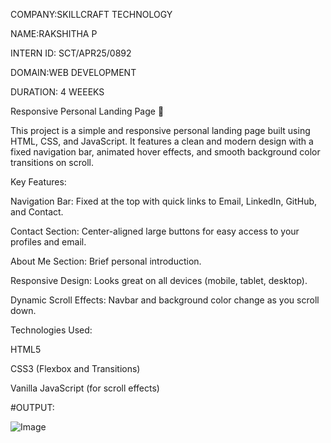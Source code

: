 COMPANY:SKILLCRAFT TECHNOLOGY

NAME:RAKSHITHA P

INTERN ID: SCT/APR25/0892

DOMAIN:WEB DEVELOPMENT

DURATION: 4 WEEEKS

Responsive Personal Landing Page 🚀

This project is a simple and responsive personal landing page built using HTML, CSS, and JavaScript.
It features a clean and modern design with a fixed navigation bar, animated hover effects, and smooth background color transitions on scroll.

Key Features:

Navigation Bar: Fixed at the top with quick links to Email, LinkedIn, GitHub, and Contact.

Contact Section: Center-aligned large buttons for easy access to your profiles and email.

About Me Section: Brief personal introduction.

Responsive Design: Looks great on all devices (mobile, tablet, desktop).

Dynamic Scroll Effects: Navbar and background color change as you scroll down.

Technologies Used:

HTML5

CSS3 (Flexbox and Transitions)

Vanilla JavaScript (for scroll effects)

#OUTPUT:

![Image](https://github.com/user-attachments/assets/34e78c73-3875-435a-a82a-08b91255a4e4)
